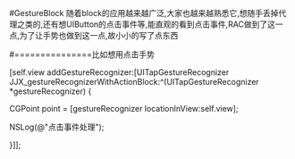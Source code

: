 #GestureBlock
随着block的应用越来越广泛,大家也越来越熟悉它,想随手丢掉代理之类的,还有想UIButton的点击事件等,能直观的看到点击事件,RAC做到了这一点,为了让手势也做到这一点,故小小的写了点东西


#===============比如想用点击手势


[self.view addGestureRecognizer:[UITapGestureRecognizer JJX_gestureRecognizerWithActionBlock:^(UITapGestureRecognizer *gestureRecognizer) {

CGPoint point = [gestureRecognizer locationInView:self.view];

NSLog(@"点击事件处理");

}]];

